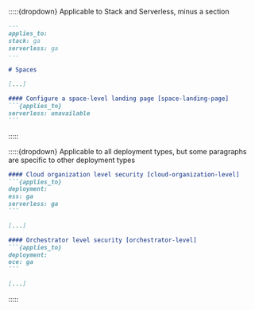 :::::{dropdown} Applicable to Stack and Serverless, minus a section

````markdown
--- 
applies_to:
stack: ga
serverless: ga
---

# Spaces

[...]

#### Configure a space-level landing page [space-landing-page]
```{applies_to}
serverless: unavailable
```
````
:::::

:::::{dropdown} Applicable to all deployment types, but some paragraphs are specific to other deployment types

````markdown
#### Cloud organization level security [cloud-organization-level]
```{applies_to}
deployment:
ess: ga
serverless: ga
```

[...]

#### Orchestrator level security [orchestrator-level]
```{applies_to}
deployment:
ece: ga
```

[...]
````
:::::